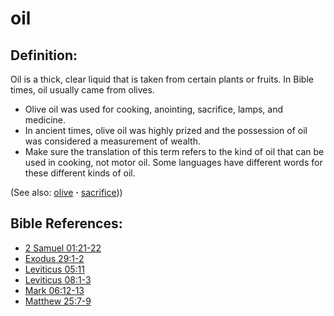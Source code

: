 # oil #

## Definition: ##

Oil is a thick, clear liquid that is taken from certain plants or fruits. In Bible times, oil usually came from olives.

* Olive oil was used for cooking, anointing, sacrifice, lamps, and medicine.
* In ancient times, olive oil was highly prized and the possession of oil was considered a measurement of wealth.
* Make sure the translation of this term refers to the kind of oil that can be used in cooking, not motor oil. Some languages have different words for these different kinds of oil.

(See also: [olive](../other/olive.md) **·** [sacrifice](../other/sacrifice.md)))

## Bible References: ##

* [2 Samuel 01:21-22](https://door43.org/en/bible/notes/2sa/01/21)
* [Exodus 29:1-2](https://door43.org/en/bible/notes/exo/29/01)
* [Leviticus 05:11](https://door43.org/en/bible/notes/lev/05/11)
* [Leviticus 08:1-3](https://door43.org/en/bible/notes/lev/08/01)
* [Mark 06:12-13](https://door43.org/en/bible/notes/mrk/06/12)
* [Matthew 25:7-9](https://door43.org/en/bible/notes/mat/25/07)

